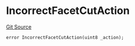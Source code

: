# IncorrectFacetCutAction
[Git Source](https://github.com/thrackle-io/tron/blob/845c12315ef4ac1a6cc2b1c3212b2b372da974eb/src/protocol/economic/ruleProcessor/RuleProcessorDiamondLib.sol)


```solidity
error IncorrectFacetCutAction(uint8 _action);
```

